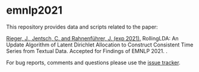 # emnlp2021
This repository provides data and scripts related to the paper: 

[Rieger, J., Jentsch, C. and Rahnenführer, J. (exp 2021).](https://2021.emnlp.org/) RollingLDA: An Update Algorithm of Latent Dirichlet Allocation to Construct Consistent Time Series from Textual Data. Accepted for Findings of EMNLP 2021. .

For bug reports, comments and questions please use the [issue tracker](https://github.com/JonasRieger/emnlp2021/issues).
